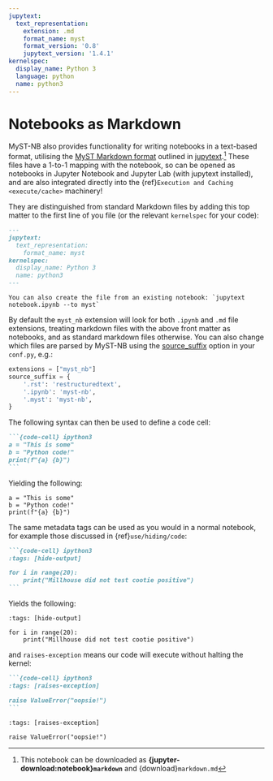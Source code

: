 ```yaml
---
jupytext:
  text_representation:
    extension: .md
    format_name: myst
    format_version: '0.8'
    jupytext_version: '1.4.1'
kernelspec:
  display_name: Python 3
  language: python
  name: python3
---
```

# Notebooks as Markdown

MyST-NB also provides functionality for writing notebooks in a text-based format,
utilising the [MyST Markdown format](https://jupytext.readthedocs.io/en/latest/formats.html#myst-markdown) outlined in [jupytext](https://jupytext.readthedocs.io).[^download]
These files have a 1-to-1 mapping with the notebook, so can be opened as notebooks
in Jupyter Notebook and Jupyter Lab (with jupytext installed), and are also integrated
directly into the {ref}`Execution and Caching <execute/cache>` machinery!

[^download]: This notebook can be downloaded as
            **{jupyter-download:notebook}`markdown`** and {download}`markdown.md`

They are distinguished from standard Markdown files by adding this top matter to the first line of you file (or the relevant `kernelspec` for your code):

```md
---
jupytext:
  text_representation:
    format_name: myst
kernelspec:
  display_name: Python 3
  name: python3
---
```

```{tip}
You can also create the file from an existing notebook: `jupytext notebook.ipynb --to myst`
```

By default the `myst_nb` extension will look for both `.ipynb` and `.md` file extensions,
treating markdown files with the above front matter as notebooks, and as standard
markdown files otherwise. You can also change which files are parsed by MyST-NB using
the [source_suffix](https://www.sphinx-doc.org/en/master/usage/configuration.html#confval-source_suffix)
option in your `conf.py`, e.g.:

```python
extensions = ["myst_nb"]
source_suffix = {
    '.rst': 'restructuredtext',
    '.ipynb': 'myst-nb',
    '.myst': 'myst-nb',
}
```

The following syntax can then be used to define a code cell:

````md
```{code-cell} ipython3
a = "This is some"
b = "Python code!"
print(f"{a} {b}")
```
````

Yielding the following:

```{code-cell} ipython3
a = "This is some"
b = "Python code!"
print(f"{a} {b}")
```

The same metadata tags can be used as you would in a normal notebook,
for example those discussed in {ref}`use/hiding/code`:

````md
```{code-cell} ipython3
:tags: [hide-output]

for i in range(20):
    print("Millhouse did not test cootie positive")
```
````

Yields the following:

```{code-cell} ipython3
:tags: [hide-output]

for i in range(20):
    print("Millhouse did not test cootie positive")
```

and `raises-exception` means our code will execute without halting the kernel:

````md
```{code-cell} ipython3
:tags: [raises-exception]

raise ValueError("oopsie!")
```
````

```{code-cell} ipython3
:tags: [raises-exception]

raise ValueError("oopsie!")
```
